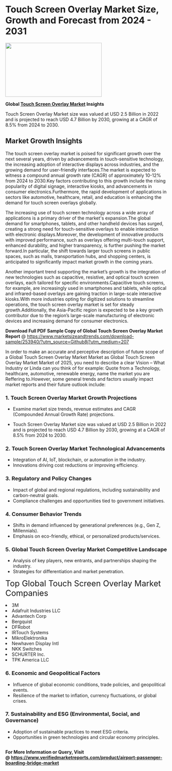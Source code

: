 <H1>Touch Screen Overlay Market Size, Growth and Forecast from 2024 - 2031</H1><img class="aligncenter size-medium wp-image-584254" src="https://thirdeyenews.in/wp-content/uploads/2024/09/Global-Market-Research-300x168.jpeg" alt="" width="300" height="168" /><p><strong>Global&nbsp;<a href="https://www.marketsizeandtrends.com/download-sample/253940/?utm_source=Github8j?utm_medium=207">Touch Screen Overlay Market</a> Insights</strong></p><p>Touch Screen Overlay Market size was valued at USD 2.5 Billion in 2022 and is projected to reach USD 4.7 Billion by 2030, growing at a CAGR of 8.5% from 2024 to 2030.</p><p><h2>Market Growth Insights</h2> <p>The touch screen overlay market is poised for significant growth over the next several years, driven by advancements in touch-sensitive technology, the increasing adoption of interactive displays across industries, and the growing demand for user-friendly interfaces.The market is expected to witness a compound annual growth rate (CAGR) of approximately 10-12% from 2024 to 2030.Key factors contributing to this growth include the rising popularity of digital signage, interactive kiosks, and advancements in consumer electronics.Furthermore, the rapid development of applications in sectors like automotive, healthcare, retail, and education is enhancing the demand for touch screen overlays globally.</p> <p>The increasing use of touch screen technology across a wide array of applications is a primary driver of the market's expansion.The global demand for smartphones, tablets, and other handheld devices has surged, creating a strong need for touch-sensitive overlays to enable interaction with electronic displays.Moreover, the development of innovative products with improved performance, such as overlays offering multi-touch support, enhanced durability, and higher transparency, is further pushing the market forward.In particular, the shift towards larger touch screens in public spaces, such as malls, transportation hubs, and shopping centers, is anticipated to significantly impact market growth in the coming years.</p> <p>Another important trend supporting the market’s growth is the integration of new technologies such as capacitive, resistive, and optical touch screen overlays, each tailored for specific environments.Capacitive touch screens, for example, are increasingly used in smartphones and tablets, while optical and infrared-based overlays are gaining traction in large-scale interactive kiosks.With more industries opting for digitized solutions to streamline operations, the touch screen overlay market is set for steady growth.Additionally, the Asia-Pacific region is expected to be a key growth contributor due to the region’s large-scale manufacturing of electronic devices and increasing demand for consumer electronics.</p> <p><span class=""><strong>Download Full PDF Sample Copy of Global Touch Screen Overlay Market Report</strong> @ <a href="https://www.marketsizeandtrends.com/download-sample/253940/?utm_source=Github8j?utm_medium=207" target="_blank">https://www.marketsizeandtrends.com/download-sample/253940/?utm_source=Github8j?utm_medium=207</a></span></p><p>In order to make an accurate and perceptive description of future scope of a Global&nbsp;Touch Screen Overlay Market Market as Global&nbsp;Touch Screen Overlay Market Market of 2025, you need to describe a clear Vision &ndash; What Industry or Linda can you think of for example: Quote from a Technology, healthcare, automotive, renewable energy, name the market you are Reffering to.However, some general trends and factors usually impact market reports and their future outlook include:</p><h3>1.&nbsp;<strong>Touch Screen Overlay Market Growth Projections</strong></h3><ul><li>Examine market size trends, revenue estimates and CAGR (Compounded Annual Growth Rate) projections.</li><li><p>Touch Screen Overlay Market size was valued at USD 2.5 Billion in 2022 and is projected to reach USD 4.7 Billion by 2030, growing at a CAGR of 8.5% from 2024 to 2030.</p></li></ul><h3>2.&nbsp;<strong>Touch Screen Overlay Market Technological Advancements</strong></h3><ul><li>Integration of AI, IoT, blockchain, or automation in the industry.</li><li>Innovations driving cost reductions or improving efficiency.</li></ul><h3>3.&nbsp;<strong>Regulatory and Policy Changes</strong></h3><ul><li>Impact of global and regional regulations, including sustainability and carbon-neutral goals.</li><li>Compliance challenges and opportunities tied to government initiatives.</li></ul><h3>4.&nbsp;<strong>Consumer Behavior Trends</strong></h3><ul><li>Shifts in demand influenced by generational preferences (e.g., Gen Z, Millennials).</li><li>Emphasis on eco-friendly, ethical, or personalized products/services.</li></ul><h3>5.&nbsp;<strong>Global Touch Screen Overlay Market Competitive Landscape</strong></h3><ul><li>Analysis of key players, new entrants, and partnerships shaping the industry.</li><li>Strategies for differentiation and market penetration.</li></ul><p data-pm-slice="1 1 []"><span style="color: inherit; font-family: inherit; font-size: 25px;">Top Global Touch Screen Overlay Market Companies</span></p><div class="" data-test-id=""><p><li>3M</li><li> Adafruit Industries LLC</li><li> Advantech Corp</li><li> Bergquist</li><li> DFRobot</li><li> IRTouch Systems</li><li> MikroElektronika</li><li> Newhaven Display Intl</li><li> NKK Switches</li><li> SCHURTER Inc.</li><li> TPK America LLC</li></p></div><h3>6.&nbsp;<strong>Economic and Geopolitical Factors</strong></h3><ul><li>Influence of global economic conditions, trade policies, and geopolitical events.</li><li>Resilience of the market to inflation, currency fluctuations, or global crises.</li></ul><h3>7.&nbsp;<strong>Sustainability and ESG (Environmental, Social, and Governance)</strong></h3><ul><li>Adoption of sustainable practices to meet ESG criteria.</li><li>Opportunities in green technologies and circular economy principles.</li></ul><h2><strong style="font-size: 14px;">For More Information or Query, Visit @&nbsp;</strong><a style="background-color: #ffffff; font-size: 14px;" href="https://www.marketsizeandtrends.com/report/touch-screen-overlay-market/" target="_blank">https://www.verifiedmarketreports.com/product/airport-passenger-boarding-bridge-market</a></h2>